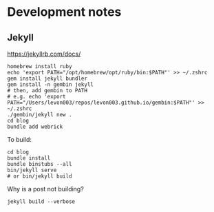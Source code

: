 Development notes
===

## Jekyll

https://jekyllrb.com/docs/

```
homebrew install ruby
echo 'export PATH="/opt/homebrew/opt/ruby/bin:$PATH"' >> ~/.zshrc
gem install jekyll bundler
gem install -n gembin jekyll
# then, add gembin to PATH
# e.g. echo 'export PATH="/Users/levon003/repos/levon003.github.io/gembin:$PATH"' >> ~/.zshrc
./gembin/jekyll new .
cd blog
bundle add webrick
```

To build:
```
cd blog
bundle install
bundle binstubs --all
bin/jekyll serve
# or bin/jekyll build
```

Why is a post not building?
```
jekyll build --verbose
```
